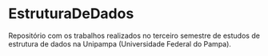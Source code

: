 # EstruturaDeDados

Repositório com os trabalhos realizados no terceiro semestre de estudos de estrutura de dados na Unipampa (Universidade Federal do Pampa).